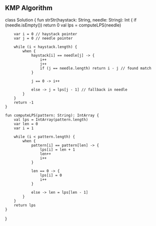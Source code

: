 ## KMP Algorithm

class Solution {
    fun strStr(haystack: String, needle: String): Int {
        if (needle.isEmpty()) return 0
        val lps = computeLPS(needle)

        var i = 0 // haystack pointer
        var j = 0 // needle pointer

        while (i < haystack.length) {
            when {
                haystack[i] == needle[j] -> {
                    i++
                    j++
                    if (j == needle.length) return i - j // found match
                }

                j == 0 -> i++

                else -> j = lps[j - 1] // fallback in needle
            }
        }
        return -1
    }

    fun computeLPS(pattern: String): IntArray {
        val lps = IntArray(pattern.length)
        var len = 0
        var i = 1

        while (i < pattern.length) {
            when {
                pattern[i] == pattern[len] -> {
                    lps[i] = len + 1
                    len++
                    i++
                } 

                len == 0 -> {
                    lps[i] = 0
                    i++
                }

                else -> len = lps[len - 1]
            }
        }
        return lps
    }
}
